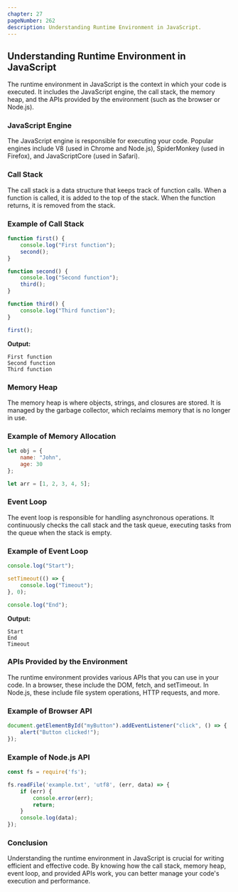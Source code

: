 ```yaml
---
chapter: 27
pageNumber: 262
description: Understanding Runtime Environment in JavaScript.
---
```


## Understanding Runtime Environment in JavaScript

The runtime environment in JavaScript is the context in which your code is executed. It includes the JavaScript engine, the call stack, the memory heap, and the APIs provided by the environment (such as the browser or Node.js).

### JavaScript Engine

The JavaScript engine is responsible for executing your code. Popular engines include V8 (used in Chrome and Node.js), SpiderMonkey (used in Firefox), and JavaScriptCore (used in Safari).

### Call Stack

The call stack is a data structure that keeps track of function calls. When a function is called, it is added to the top of the stack. When the function returns, it is removed from the stack.

### Example of Call Stack

```javascript
function first() {
    console.log("First function");
    second();
}

function second() {
    console.log("Second function");
    third();
}

function third() {
    console.log("Third function");
}

first();
```

**Output:**
```
First function
Second function
Third function
```

### Memory Heap

The memory heap is where objects, strings, and closures are stored. It is managed by the garbage collector, which reclaims memory that is no longer in use.

### Example of Memory Allocation

```javascript
let obj = {
    name: "John",
    age: 30
};

let arr = [1, 2, 3, 4, 5];
```

### Event Loop

The event loop is responsible for handling asynchronous operations. It continuously checks the call stack and the task queue, executing tasks from the queue when the stack is empty.

### Example of Event Loop

```javascript
console.log("Start");

setTimeout(() => {
    console.log("Timeout");
}, 0);

console.log("End");
```

**Output:**
```
Start
End
Timeout
```

### APIs Provided by the Environment

The runtime environment provides various APIs that you can use in your code. In a browser, these include the DOM, fetch, and setTimeout. In Node.js, these include file system operations, HTTP requests, and more.

### Example of Browser API

```javascript
document.getElementById("myButton").addEventListener("click", () => {
    alert("Button clicked!");
});
```

### Example of Node.js API

```javascript
const fs = require('fs');

fs.readFile('example.txt', 'utf8', (err, data) => {
    if (err) {
        console.error(err);
        return;
    }
    console.log(data);
});
```

### Conclusion

Understanding the runtime environment in JavaScript is crucial for writing efficient and effective code. By knowing how the call stack, memory heap, event loop, and provided APIs work, you can better manage your code's execution and performance.